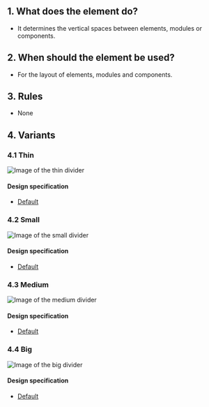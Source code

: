 ## 1. What does the element do?
* It determines the vertical spaces between elements, modules or components.


## 2. When should the element be used?
* For the layout of elements, modules and components.


## 3. Rules
* None


## 4. Variants
### 4.1 Thin
![Image of the thin divider](https://raw.githubusercontent.com/sbb-design-systems/sbb-design-system/master/webapp/basics/divider/images/divider_thin.png 'class: image')

#### Design specification
*   [Default](https://sbb.invisionapp.com/d/main#/console/17140415/355318783/inspect)

### 4.2 Small 
![Image of the small divider](https://raw.githubusercontent.com/sbb-design-systems/sbb-design-system/master/webapp/basics/divider/images/divider_small.png 'class: image')

#### Design specification
*   [Default](https://sbb.invisionapp.com/d/main#/console/17140415/355318784/inspect)

### 4.3 Medium
![Image of the medium divider](https://raw.githubusercontent.com/sbb-design-systems/sbb-design-system/master/webapp/basics/divider/images/divider_medium.png 'class: image')

#### Design specification
*   [Default](https://sbb.invisionapp.com/d/main#/console/17140415/355318785/inspect)

### 4.4 Big
![Image of the big divider](https://raw.githubusercontent.com/sbb-design-systems/sbb-design-system/master/webapp/basics/divider/images/divider_big.png 'class: image')

#### Design specification
*   [Default](https://sbb.invisionapp.com/d/main#/console/17140415/355318786/inspect)

